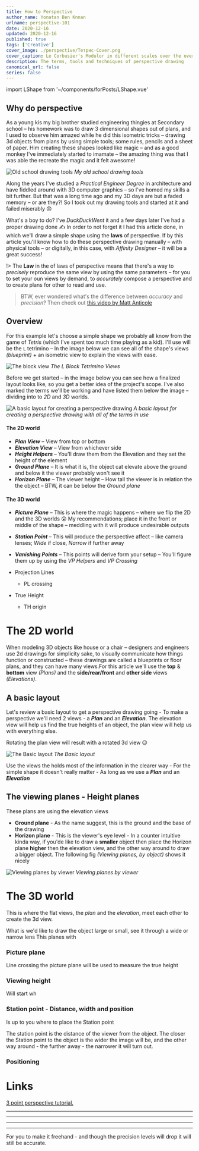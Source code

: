 ```yaml
---
title: How to Perspective
author_name: Yonatan Ben Knnan
urlname: perspective-101
date: 2020-12-16
updated: 2020-12-16
published: true
tags: ['Creative']
cover_image: ./perspective/Тетрис-Cover.png
cover_caption: Le Corbusier's Modulor in different scales over the over 
description: The terms, tools and techniques of perspective drawing
canonical_url: false
series: false
---
```

import LShape from '~/components/forPosts/LShape.vue'

<LShape 
:show-comp-scale="true" 
:show-comp-pres="true"
:show-comp-rot-y="true"
:show-comp-axle-y="true"
/>

## Why do perspective

As a young kis my big brother studied engineering thingies at Secondary school – his homework was to draw 3 dimensional shapes out of plans, and I used to observe him amazed while he did this isometric tricks – drawing 3d objects from plans by using simple tools; some rules, pencils and a sheet of paper. Him creating these shapes looked like magic – and as a good monkey I've immediately started to imamate – the amazing thing was that I was able the recreate the magic and it felt awesome!

![Old school drawing tools](./perspective/Screen_Shot_2020-08-03_at_7.24.57_PM.png)
*My old school drawing tools*

Along the years I've studied a *Practical Engineer Degree* in architecture and have fiddled around with 3D computer graphics – so I've homed my skills a bit further. But that was a long time ago and my 3D days are but a faded memory – or are they?! So I took out my drawing tools and started at it and failed miserably 😞 

What's a boy to do? I've *DuckDuckWent* it and a few days later I've had a proper drawing done ✍️ In order to not forget it I had this article done, in which we'll draw a simple shape using the **laws** of perspective. If by this article you'll know how to do these perspective drawing manually – with physical tools – or digitally, in this case, with *Affinity Designer* – it will be a great success!

!> The **Law** in the of laws of perspective means that there's a way to *precisely* reproduce the same view by using the same parameters – for you to set your oun views by demand, to *accurately* compose a perspective and to create plans for other to read and use. 

> BTW, ever wondered what's the difference between *accuracy* and *precision*? Then check out [this video by Matt Anticole](https://youtu.be/hRAFPdDppzs)

## Overview

For this example let's choose a simple shape we probably all know from the game of *Tetris* (which I've spent too much time playing as a kid). I'll use will be the `L` tetrimino – In the image below we can see all of the shape's views *(blueprint)* + an isometric view to explain the views with ease.  

![The block view](./perspective/L_block_views.png)
*The L Block Tetrimino Views*

Before we get started – in the image below you can see how a finalized layout looks like, so you get a better idea of the project's scope. I've also marked the terms we'll be working and have listed them below the image – dividing into to *2D* and *3D* worlds.

![A basic layout for creating a perspective drawing](./perspective/The_terms.jpg) *A basic layout for creating a perspective drawing with all of the terms in use*

#### The 2D world

- ***Plan View*** – View from top or bottom
- ***Elevation View*** – View from whichever side
- ***Height Helpers*** – You'll draw them from the Elevation and they set the height of the element
- ***Ground Plane*** – It is what it is, the object cat elevate above the ground and below it the viewer probably won't see it
- ***Horizon Plane*** – The viewer height – How tall the viewer is in relation the the object – BTW, it can be below the *Ground plane*

#### The 3D world

- ***Picture Plane*** – This is where the magic happens – where we flip the 2D and the 3D worlds 😲 My recommendations; place it in the front or middle of the shape – meddling with it will produce undesirable outputs 
- ***Station Point*** – This will produce the perspective affect – like camera lenses; *Wide* if close, *Narrow* if further away 
- ***Vanishing Points*** – This points will derive form your setup – You'll figure them up by using the *VP Helpers* and *VP Crossing*

- Projection Lines
  
    - PL crossing

- True Height
  
    - TH origin
# The 2D world

When modeling 3D objects like house or a chair – designers and engineers use 2d drawings for simplicity sake, to visually communicate how things function or constructed – these drawings are called a blueprints or floor plans, and they can have many views.For this article we'll use the **top** & **bottom** view *(Plans)* and the **side/rear/front** and **other side** views *(Elevations)*. 

## A basic layout

Let's review a basic layout to get a perspective drawing going -  To make a perspective we'll need 2 views - a ***Plan*** and an ***Elevation***. The elevation view will help us find the true heights of an object, the plan view will help us with everything else.

Rotating the plan view will result with a rotated 3d view 😉

![The Basic layout](./perspective/Basic_layout.jpg)
*The Basic layout*

Use the views the holds most of the information in the clearer way - For the simple shape it doesn't really matter - As long as we use a ***Plan*** and an ***Elevation***

## The viewing planes - Height planes

These plans are using the elevation views

- **Ground plane** - As the name suggest, this is the ground and the base of the drawing
- **Horizon plane** - This is the viewer's eye level - In a counter intuitive kinda way, if you'de like to draw a **smaller** object then place the Horizon plane **higher** then the elevation view, and the other way around to draw a bigger object. The following fig *(Viewing planes, by object)* shows it nicely

![Viewing planes by viewer](./perspective/Viewing_planes_by_viewer.jpg)
*Viewing planes by viewer*

# The 3D world

This is where the flat views, the *plan* and the *elevation*, meet each other to create the 3d view. 

What is we'd like to draw the object large or small, see it through a wide or narrow lens This planes with 

### Picture plane

Line crossing the picture plane will be used to measure the true height

### Viewing height

Will start wh


### Station point - Distance, width and position

Is up to you where to place the Station point 

The station point is the distance of the viewer from the object. The closer the Station point to the object is the wider the image will be, and the other way around - the further away - the narrower it will turn out.

### Positioning

# Links

[3 point perspective tutorial.](http://www.automotiveillustrations.com/tutorials/drawing-3-point-perspective.html)
  

---
---
---
---

For you to make it freehand - and though the precision levels will drop it will still be accurate.
